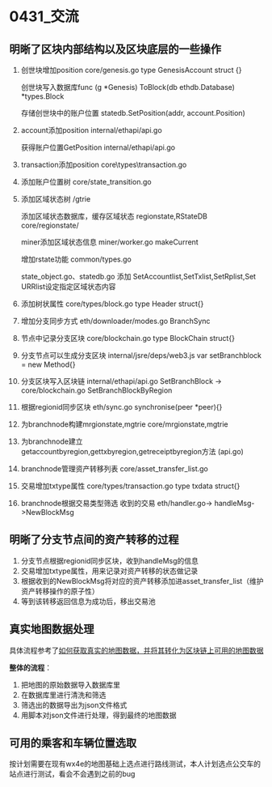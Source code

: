 # 0431_交流

## **明晰了区块内部结构以及区块底层的一些操作**

1. 创世块增加position core/genesis.go type GenesisAccount struct {}

   创世块写入数据库func (g *Genesis) ToBlock(db ethdb.Database) *types.Block
   
   存储创世块中的账户位置 statedb.SetPosition(addr, account.Position)
2. account添加position internal/ethapi/api.go
   
   获得账户位置GetPosition internal/ethapi/api.go
3. transaction添加position core\types\transaction.go
4. 添加账户位置树 core/state_transition.go
5. 添加区域状态树 /gtrie

   添加区域状态数据库，缓存区域状态 regionstate,RStateDB core/regionstate/

   miner添加区域状态信息 miner/worker.go makeCurrent

   增加rstate功能 common/types.go

   state_object.go、statedb.go 添加 SetAccountlist,SetTxlist,SetRplist,Set URRlist设定指定区域状态内容
6. 添加树状属性 core/types/block.go type Header struct{}
7. 增加分支同步方式 eth/downloader/modes.go BranchSync
8. 节点中记录分支区块 core/blockchain.go type BlockChain struct{}
9. 分支节点可以生成分支区块 internal/jsre/deps/web3.js var setBranchblock = new Method{}
10. 分支区块写入区块链 internal/ethapi/api.go SetBranchBlock -> core/blockchain.go SetBranchBlockByRegion
11. 根据regionid同步区块 eth/sync.go synchronise(peer *peer){}
12. 为branchnode构建mrgionstate,mgtrie core/mrgionstate,mgtrie
13. 为branchnode建立 getaccountbyregion,gettxbyregion,getreceiptbyregion方法 (api.go)
14. branchnode管理资产转移列表 core/asset_transfer_list.go
15. 交易增加txtype属性 core/types/transaction.go type txdata struct{}
16. branchnode根据交易类型筛选 收到的交易 eth/handler.go-> handleMsg->NewBlockMsg

## **明晰了分支节点间的资产转移的过程**

1. 分支节点根据regionid同步区块，收到handleMsg的信息
2. 交易增加txtype属性，用来记录对资产转移的状态做记录
3. 根据收到的NewBlockMsg将对应的资产转移添加进asset_transfer_list（维护资产转移操作的原子性）
4. 等到该转移返回信息为成功后，移出交易池


## **真实地图数据处理**
具体流程参考了[如何获取真实的地图数据，并将其转化为区块链上可用的地图数据](https://gitee.com/lancerenk/graduation-design/blob/master/RealBjMap/%E5%9C%B0%E5%9B%BE%E6%95%B0%E6%8D%AE%E8%AF%B4%E6%98%8E/%E8%8E%B7%E5%8F%96%E7%9C%9F%E5%AE%9E%E5%9C%B0%E5%9B%BE%E6%95%B0%E6%8D%AE.md)

**整体的流程**：

1. 把地图的原始数据导入数据库里
2. 在数据库里进行清洗和筛选
3. 筛选出的数据导出为json文件格式
4. 用脚本对json文件进行处理，得到最终的地图数据

## **可用的乘客和车辆位置选取**
按计划需要在现有wx4e的地图基础上选点进行路线测试，本人计划选点公交车的站点进行测试，看会不会遇到之前的bug
